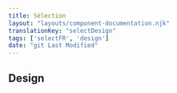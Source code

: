 ```yaml
---
title: Sélection
layout: "layouts/component-documentation.njk"
translationKey: "selectDesign"
tags: ['selectFR', 'design']
date: "git Last Modified"
---
```


## Design